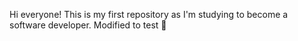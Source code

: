 Hi everyone! This is my first repository as I'm studying to become a software developer.
Modified to test 🥉
